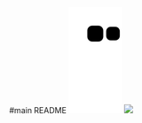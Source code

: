#main README
![snake gif](https://github.com/Seop0728/Seop0728/blob/output/github-contribution-grid-snake.svg)
<img src='https://image-cdn.hypb.st/https%3A%2F%2Fkr.hypebeast.com%2Ffiles%2F2022%2F03%2Fpokemon-enskyshop-psyduck-teapot-release-01.jpg?q=75&w=800&cbr=1&fit=max'>

